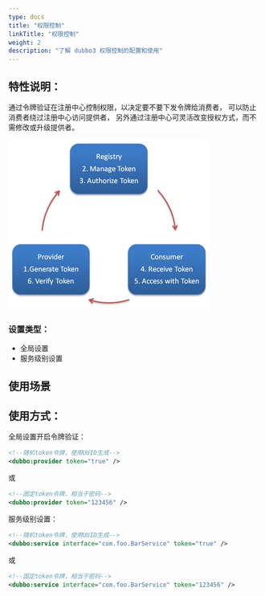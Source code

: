 ```yaml
---
type: docs
title: "权限控制"
linkTitle: "权限控制"
weight: 2
description: "了解 dubbo3 权限控制的配置和使用"
---
```

## 特性说明：
通过令牌验证在注册中心控制权限，以决定要不要下发令牌给消费者，
可以防止消费者绕过注册中心访问提供者，
另外通过注册中心可灵活改变授权方式，而不需修改或升级提供者。

![/user-guide/images/dubbo-token.jpg](/imgs/user/dubbo-token.jpg)
### 设置类型：
- 全局设置
- 服务级别设置

## 使用场景
## 使用方式：

全局设置开启令牌验证：
```xml
<!--随机token令牌，使用UUID生成-->
<dubbo:provider token="true" />
```
或

```xml
<!--固定token令牌，相当于密码-->
<dubbo:provider token="123456" />
```
服务级别设置：
```xml
<!--随机token令牌，使用UUID生成-->
<dubbo:service interface="com.foo.BarService" token="true" />
```
或

```xml
<!--固定token令牌，相当于密码-->
<dubbo:service interface="com.foo.BarService" token="123456" />
```
